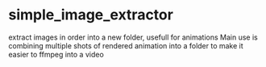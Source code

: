 # simple_image_extractor
extract images in order into a new folder, usefull for animations
Main use is combining multiple shots of rendered animation into a folder to make it easier to ffmpeg into a video
